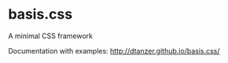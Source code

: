 # basis.css
A minimal CSS framework

Documentation with examples: http://dtanzer.github.io/basis.css/
